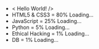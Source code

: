 - < Hello World! />
- HTML5 & CSS3 = 80% Loading...
- JavaScript = 25% Loading...
- Python = 5% Loading...
- Ethical Hacking = 1% Loading...
- DB = 1% Loading...
